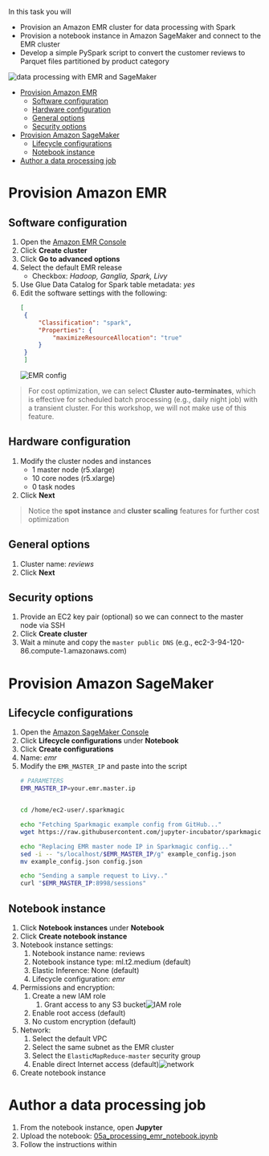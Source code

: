 In this task you will
* Provision an Amazon EMR cluster for data processing with Spark
* Provision a notebook instance in Amazon SageMaker and connect to the EMR cluster
* Develop a simple PySpark script to convert the customer reviews to Parquet files partitioned by product category

![data processing with EMR and SageMaker](images/05_processing.png)

- [Provision Amazon EMR](#provision-amazon-emr)
  - [Software configuration](#software-configuration)
  - [Hardware configuration](#hardware-configuration)
  - [General options](#general-options)
  - [Security options](#security-options)
- [Provision Amazon SageMaker](#provision-amazon-sagemaker)
  - [Lifecycle configurations](#lifecycle-configurations)
  - [Notebook instance](#notebook-instance)
- [Author a data processing job](#author-a-data-processing-job)

# Provision Amazon EMR

## Software configuration

1. Open the [Amazon EMR Console](https://console.aws.amazon.com/elasticmapreduce/home?)
2. Click **Create cluster**
3. Click **Go to advanced options**
4. Select the default EMR release
   * Checkbox: *Hadoop, Ganglia, Spark, Livy*
5. Use Glue Data Catalog for Spark table metadata: *yes*
6. Edit the software settings with the following:
   ```json
   [
    {
        "Classification": "spark",
        "Properties": {
            "maximizeResourceAllocation": "true"
        }
    }
    ]
   ```
   ![EMR config](images/emr-config.png)

> For cost optimization, we can select **Cluster auto-terminates**, which is effective for scheduled batch processing (e.g., daily night job) with a transient cluster. For this workshop, we will not make use of this feature.

## Hardware configuration

1. Modify the cluster nodes and instances
   * 1 master node (r5.xlarge)
   * 10 core nodes (r5.xlarge)
   * 0 task nodes
2. Click **Next**

> Notice the **spot instance** and **cluster scaling** features for further cost optimization

## General options
1. Cluster name: *reviews*
2. Click **Next**

## Security options
1. Provide an EC2 key pair (optional) so we can connect to the master node via SSH
2. Click **Create cluster**
3. Wait a minute and copy the `master public DNS` (e.g., ec2-3-94-120-86.compute-1.amazonaws.com)

# Provision Amazon SageMaker

## Lifecycle configurations

1. Open the [Amazon SageMaker Console](https://console.aws.amazon.com/sagemaker/home)
1. Click **Lifecycle configurations** under **Notebook**
2. Click **Create configurations**
3. Name: *emr*
4. Modify the `EMR_MASTER_IP` and paste into the script
    ```bash
    # PARAMETERS
    EMR_MASTER_IP=your.emr.master.ip


    cd /home/ec2-user/.sparkmagic

    echo "Fetching Sparkmagic example config from GitHub..."
    wget https://raw.githubusercontent.com/jupyter-incubator/sparkmagic/master/sparkmagic/example_config.json

    echo "Replacing EMR master node IP in Sparkmagic config..."
    sed -i -- "s/localhost/$EMR_MASTER_IP/g" example_config.json
    mv example_config.json config.json

    echo "Sending a sample request to Livy.."
    curl "$EMR_MASTER_IP:8998/sessions"                                    
    ```

## Notebook instance

1. Click **Notebook instances** under **Notebook**
3. Click **Create notebook instance**
4. Notebook instance settings:
   1. Notebook instance name: reviews
   2. Notebook instance type: ml.t2.medium (default)
   3. Elastic Inference: None (default)
   4. Lifecycle configuration: *emr*
5. Permissions and encryption:
   1. Create a new IAM role
      1. Grant access to any S3 bucket![IAM role](images/sagemaker-iam.png)
   2. Enable root access (default)
   3. No custom encryption (default)
6. Network:
   1. Select the default VPC
   2. Select the same subnet as the EMR cluster
   3. Select the `ElasticMapReduce-master` security group
   4. Enable direct Internet access (default)![network](images/sagemaker-network.png)
7. Create notebook instance

# Author a data processing job

1. From the notebook instance, open **Jupyter**
2. Upload the notebook: [05a_processing_emr_notebook.ipynb](05a_processing_emr_notebook.ipynb)
3. Follow the instructions within